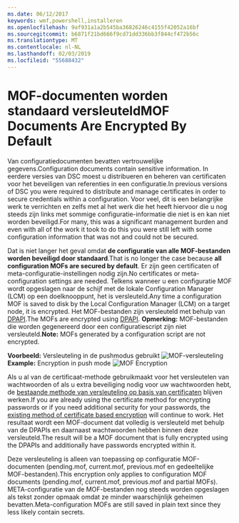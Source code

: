 ```yaml
---
ms.date: 06/12/2017
keywords: wmf,powershell,installeren
ms.openlocfilehash: 9af931a1a2b545ba36826246c4155f42052a16bf
ms.sourcegitcommit: b6871f21bd666f9cd71dd336bb3f844cf472b56c
ms.translationtype: MT
ms.contentlocale: nl-NL
ms.lasthandoff: 02/03/2019
ms.locfileid: "55688432"
---
```

# <a name="mof-documents-are-encrypted-by-default"></a><span data-ttu-id="cf42d-102">MOF-documenten worden standaard versleuteld</span><span class="sxs-lookup"><span data-stu-id="cf42d-102">MOF Documents Are Encrypted By Default</span></span>

<span data-ttu-id="cf42d-103">Van configuratiedocumenten bevatten vertrouwelijke gegevens.</span><span class="sxs-lookup"><span data-stu-id="cf42d-103">Configuration documents contain sensitive information.</span></span> <span data-ttu-id="cf42d-104">In eerdere versies van DSC moest u distribueren en beheren van certificaten voor het beveiligen van referenties in een configuratie.</span><span class="sxs-lookup"><span data-stu-id="cf42d-104">In previous versions of DSC you were required to distribute and manage certificates in order to secure credentials within a configuration.</span></span> <span data-ttu-id="cf42d-105">Voor veel, dit is een belangrijke werk te verrichten en zelfs met al het werk die het heeft hiervoor die u nog steeds zijn links met sommige configuratie-informatie die niet is en kan niet worden beveiligd.</span><span class="sxs-lookup"><span data-stu-id="cf42d-105">For many, this was a significant management burden and even with all of the work it took to do this you were still left with some configuration information that was not and could not be secured.</span></span>

<span data-ttu-id="cf42d-106">Dat is niet langer het geval omdat **de configuratie van alle MOF-bestanden worden beveiligd door standaard**.</span><span class="sxs-lookup"><span data-stu-id="cf42d-106">That is no longer the case because **all configuration MOFs are secured by default**.</span></span> <span data-ttu-id="cf42d-107">Er zijn geen certificaten of meta-configuratie-instellingen nodig zijn.</span><span class="sxs-lookup"><span data-stu-id="cf42d-107">No certificates or meta-configuration settings are needed.</span></span> <span data-ttu-id="cf42d-108">Telkens wanneer u een configuratie MOF wordt opgeslagen naar de schijf met de lokale Configuration Manager (LCM) op een doelknooppunt, het is versleuteld.</span><span class="sxs-lookup"><span data-stu-id="cf42d-108">Any time a configuration MOF is saved to disk by the Local Configuration Manager (LCM) on a target node, it is encrypted.</span></span> <span data-ttu-id="cf42d-109">Het MOF-bestanden zijn versleuteld met behulp van [DPAPI](https://msdn.microsoft.com/library/ms995355.aspx).</span><span class="sxs-lookup"><span data-stu-id="cf42d-109">The MOFs are encrypted using [DPAPI](https://msdn.microsoft.com/library/ms995355.aspx).</span></span> <span data-ttu-id="cf42d-110">**Opmerking:** MOF-bestanden die worden gegenereerd door een configuratiescript zijn niet versleuteld.</span><span class="sxs-lookup"><span data-stu-id="cf42d-110">**Note:** MOFs generated by a configuration script are not encrypted.</span></span>

<span data-ttu-id="cf42d-111">**Voorbeeld:** Versleuteling in de pushmodus gebruikt ![MOF-versleuteling](../images/MOF_Encryption.jpg)</span><span class="sxs-lookup"><span data-stu-id="cf42d-111">**Example:** Encryption in push mode ![MOF Encryption](../images/MOF_Encryption.jpg)</span></span>

<span data-ttu-id="cf42d-112">Als u al van de certificaat-methode gebruikmaakt voor het versleutelen van wachtwoorden of als u extra beveiliging nodig voor uw wachtwoorden hebt, de [bestaande methode van versleuteling op basis van certificaten](https://msdn.microsoft.com/powershell/dsc/securemof) blijven werken.</span><span class="sxs-lookup"><span data-stu-id="cf42d-112">If you are already using the certificate method for encrypting passwords or if you need additional security for your passwords, the [existing method of certificate based encryption](https://msdn.microsoft.com/powershell/dsc/securemof) will continue to work.</span></span> <span data-ttu-id="cf42d-113">Het resultaat wordt een MOF-document dat volledig is versleuteld met behulp van de DPAPIs en daarnaast wachtwoorden hebben binnen deze versleuteld.</span><span class="sxs-lookup"><span data-stu-id="cf42d-113">The result will be a MOF document that is fully encrypted using the DPAPIs and additionally have passwords encrypted within it.</span></span>

<span data-ttu-id="cf42d-114">Deze versleuteling is alleen van toepassing op configuratie MOF-documenten (pending.mof, current.mof, previous.mof en gedeeltelijke MOF-bestanden).</span><span class="sxs-lookup"><span data-stu-id="cf42d-114">This encryption only applies to configuration MOF documents (pending.mof, current.mof, previous.mof and partial MOFs).</span></span> <span data-ttu-id="cf42d-115">META-configuratie van de MOF-bestanden nog steeds worden opgeslagen als tekst zonder opmaak omdat ze minder waarschijnlijk geheimen bevatten.</span><span class="sxs-lookup"><span data-stu-id="cf42d-115">Meta-configuration MOFs are still saved in plain text since they less likely contain secrets.</span></span>
